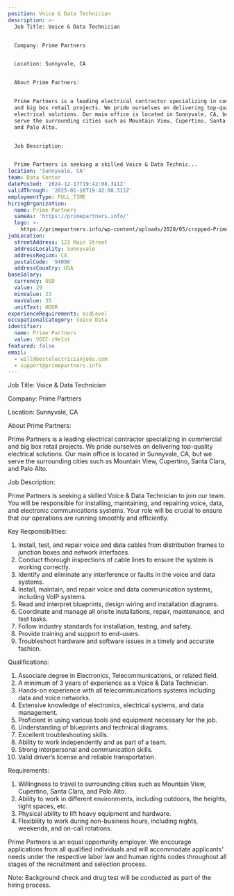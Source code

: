 ```yaml
---
position: Voice & Data Technician
description: >-
  Job Title: Voice & Data Technician


  Company: Prime Partners


  Location: Sunnyvale, CA


  About Prime Partners:


  Prime Partners is a leading electrical contractor specializing in commercial
  and big box retail projects. We pride ourselves on delivering top-quality
  electrical solutions. Our main office is located in Sunnyvale, CA, but we
  serve the surrounding cities such as Mountain View, Cupertino, Santa Clara,
  and Palo Alto.


  Job Description:


  Prime Partners is seeking a skilled Voice & Data Technic...
location: 'Sunnyvale, CA'
team: Data Center
datePosted: '2024-12-17T19:42:08.311Z'
validThrough: '2025-01-18T19:42:08.311Z'
employmentType: FULL_TIME
hiringOrganization:
  name: Prime Partners
  sameAs: 'https://primepartners.info/'
  logo: >-
    https://primepartners.info/wp-content/uploads/2020/05/cropped-Prime-Partners-Logo-NO-BG-1-1.png
jobLocation:
  streetAddress: 123 Main Street
  addressLocality: Sunnyvale
  addressRegion: CA
  postalCode: '94086'
  addressCountry: USA
baseSalary:
  currency: USD
  value: 29
  minValue: 23
  maxValue: 35
  unitText: HOUR
experienceRequirements: midLevel
occupationalCategory: Voice Data
identifier:
  name: Prime Partners
  value: VOIC-z9e1st
featured: false
email:
  - will@bestelectricianjobs.com
  - support@primepartners.info
---
```




Job Title: Voice & Data Technician

Company: Prime Partners

Location: Sunnyvale, CA

About Prime Partners:

Prime Partners is a leading electrical contractor specializing in commercial and big box retail projects. We pride ourselves on delivering top-quality electrical solutions. Our main office is located in Sunnyvale, CA, but we serve the surrounding cities such as Mountain View, Cupertino, Santa Clara, and Palo Alto.

Job Description:

Prime Partners is seeking a skilled Voice & Data Technician to join our team. You will be responsible for installing, maintaining, and repairing voice, data, and electronic communications systems. Your role will be crucial to ensure that our operations are running smoothly and efficiently.

Key Responsibilities:

1. Install, test, and repair voice and data cables from distribution frames to junction boxes and network interfaces.
2. Conduct thorough inspections of cable lines to ensure the system is working correctly.
3. Identify and eliminate any interference or faults in the voice and data systems.
4. Install, maintain, and repair voice and data communication systems, including VoIP systems.
5. Read and interpret blueprints, design wiring and installation diagrams.
6. Coordinate and manage all onsite installations, repair, maintenance, and test tasks.
7. Follow industry standards for installation, testing, and safety.
8. Provide training and support to end-users.
9. Troubleshoot hardware and software issues in a timely and accurate fashion.

Qualifications:

1. Associate degree in Electronics, Telecommunications, or related field.
2. A minimum of 3 years of experience as a Voice & Data Technician.
3. Hands-on experience with all telecommunications systems including data and voice networks.
4. Extensive knowledge of electronics, electrical systems, and data management.
5. Proficient in using various tools and equipment necessary for the job.
6. Understanding of blueprints and technical diagrams.
7. Excellent troubleshooting skills.
8. Ability to work independently and as part of a team.
9. Strong interpersonal and communication skills.
10. Valid driver’s license and reliable transportation.

Requirements:

1. Willingness to travel to surrounding cities such as Mountain View, Cupertino, Santa Clara, and Palo Alto.
2. Ability to work in different environments, including outdoors, the heights, tight spaces, etc.
3. Physical ability to lift heavy equipment and hardware.
4. Flexibility to work during non-business hours, including nights, weekends, and on-call rotations. 

Prime Partners is an equal opportunity employer. We encourage applications from all qualified individuals and will accommodate applicants' needs under the respective labor law and human rights codes throughout all stages of the recruitment and selection process.

Note: Background check and drug test will be conducted as part of the hiring process.
